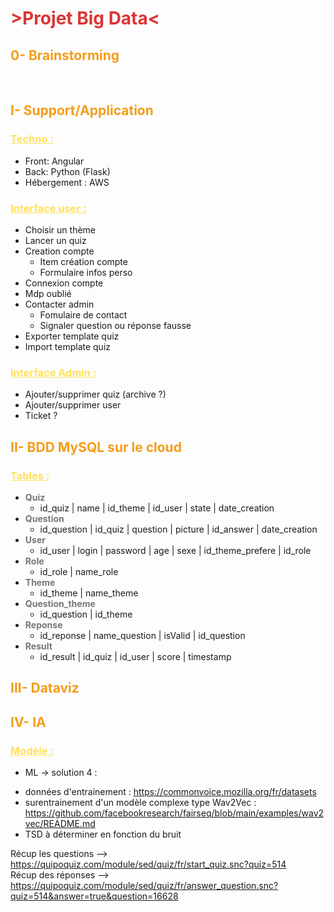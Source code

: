 # <span style="color:#DC3535">>Projet Big Data<</span>

## <span style="color:#F49D1A">0- Brainstorming </span>
<br>

## <span style="color:#F49D1A">I- Support/Application </span>
 
### <span style="color:#FFE15D"><u>Techno :</u></span>
* Front: Angular<br>
* Back: Python (Flask)<br>
* Hébergement : AWS

### <span style="color:#FFE15D"><u>Interface user :</u></span>

* Choisir un thème
* Lancer un quiz
* Creation compte
    * Item création compte
    * Formulaire infos perso
* Connexion compte
* Mdp oublié
* Contacter admin
    * Fomulaire de contact
    * Signaler question ou réponse fausse
* Exporter template quiz
* Import template quiz

### <span style="color:#FFE15D"><u>Interface Admin :</u></span>

* Ajouter/supprimer quiz (archive ?)
* Ajouter/supprimer user
* Ticket ?

## <span style="color:#F49D1A">II- BDD MySQL sur le cloud
</span>

### <span style="color:#FFE15D"><u>Tables :</u></span>

* <b><span style="color:#73777B">Quiz</span></b>
    * id_quiz | name | id_theme | id_user | state | date_creation 
* <b><span style="color:#73777B">Question</span></b>
    * id_question | id_quiz | question | picture | id_answer | date_creation 
* <b><span style="color:#73777B">User</span></b>
    * id_user | login | password | age | sexe | id_theme_prefere | id_role 
* <b><span style="color:#73777B">Role</span></b>
    * id_role | name_role
* <b><span style="color:#73777B">Theme</span></b>
    * id_theme | name_theme
* <b><span style="color:#73777B">Question_theme</span></b>
    * id_question | id_theme
* <b><span style="color:#73777B">Reponse</span></b>
    * id_reponse | name_question | isValid | id_question
* <b><span style="color:#73777B">Result</span></b>
    * id_result | id_quiz | id_user | score | timestamp

## <span style="color:#F49D1A">III- Dataviz</span>

## <span style="color:#F49D1A">IV- IA</span>

### <span style="color:#FFE15D"><u>Modèle :</u></span>

* ML -> solution 4 :<br>
- données d'entrainement : https://commonvoice.mozilla.org/fr/datasets <br>
- surentrainement d'un modèle complexe type Wav2Vec : https://github.com/facebookresearch/fairseq/blob/main/examples/wav2vec/README.md<br>
- TSD à déterminer en fonction du bruit<br>

Récup les questions --> https://quipoquiz.com/module/sed/quiz/fr/start_quiz.snc?quiz=514<br>
Récup des réponses --> https://quipoquiz.com/module/sed/quiz/fr/answer_question.snc?quiz=514&answer=true&question=16628
